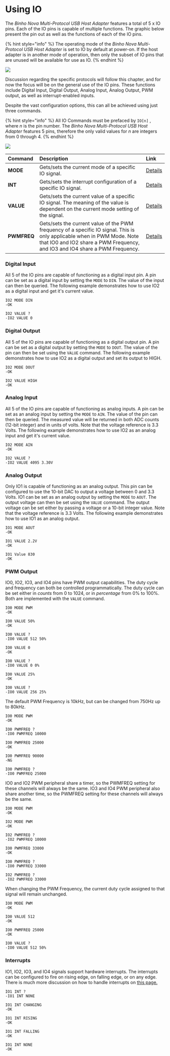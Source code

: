 # Using IO

The _Binho Nova Multi-Protocol USB Host Adapter_ features a total of 5 x IO pins. Each of the IO pins is capable of multiple functions. The graphic below present the pin out as well as the functions of each of the IO pins.

{% hint style="info" %}
The operating mode of the _Binho Nova Multi-Protocol USB Host Adapter_ is set to IO by default at power-on. If the host adapter is in another mode of operation, then only the subset of IO pins that are unused will be available for use as IO.
{% endhint %}

![](https://lh6.googleusercontent.com/B0wtTLMyQRKR0hdAnhKn7ZrtWkvebW8P7kxPjLdgFhrJV8SeM7BVPZ1Nzwv5U6f9vIHKPIusSXxCpY97E9Q7DQ4fHGJxnetf3Qp9eBzfLwkASNAYwr76SxFgVfCCysFknVrSYifv)

Discussion regarding the specific protocols will follow this chapter, and for now the focus will be on the general use of the IO pins. These functions include Digital Input, Digital Output, Analog Input, Analog Output, PWM output, as well as interrupt-enabled inputs.

Despite the vast configuration options, this can all be achieved using just three commands.

{% hint style="info" %}
All IO Commands must be prefaced by `IO[n]` , where _n_ is the pin number. The _Binho Nova Multi-Protocol USB Host Adapter_ features 5 pins, therefore the only valid values for _n_ are integers from 0 through 4.
{% endhint %}

![](../../.gitbook/assets/iocommands.gif)

| Command | Description | Link |
| :--- | :--- | :--- |
| **MODE** | Gets/sets the current mode of a specific IO signal. | [Details](https://support.binho.io/user-guide/ascii-interface/io-commands#mode) |
| **INT** | Gets/sets the interrupt configuration of a specific IO signal. | [Details](https://support.binho.io/user-guide/ascii-interface/io-commands#int) |
| **VALUE** | Gets/sets the current value of a specific IO signal. The meaning of the value is dependent on the current mode setting of the signal. | [Details](https://support.binho.io/user-guide/ascii-interface/io-commands#value) |
| **PWMFREQ** | Gets/sets the current value of the PWM frequency of a specific IO signal. This is only applicable when in PWM Mode. Note that IO0 and IO2 share a PWM Frequency, and IO3 and IO4 share a PWM Frequency. | [Details](https://support.binho.io/user-guide/ascii-interface/io-commands#pwmfreq) |

### Digital Input

All 5 of the IO pins are capable of functioning as a digital input pin. A pin can be set as a digital input by setting the `MODE` to `DIN`. The value of the input can then be queried. The following example demonstrates how to use IO2 as a digital input and get it's current value.

```text
IO2 MODE DIN
-OK

IO2 VALUE ?
-IO2 VALUE 0
```

### Digital Output

All 5 of the IO pins are capable of functioning as a digital output pin. A pin can be set as a digital output by setting the `MODE` to `DOUT`. The value of the pin can then be set using the `VALUE` command. The following example demonstrates how to use IO2 as a digital output and set its output to HIGH.

```text
IO2 MODE DOUT
-OK

IO2 VALUE HIGH
-OK
```

### Analog Input

All 5 of the IO pins are capable of functioning as analog inputs. A pin can be set as an analog input by setting the `MODE` to `AIN`. The value of the pin can then be queried. The measured value will be returned in both ADC counts \(12-bit integer\) and in units of volts. Note that the voltage reference is 3.3 Volts. The following example demonstrates how to use IO2 as an analog input and get it's current value.

```text
IO2 MODE AIN
-OK

IO2 VALUE ?
-IO2 VALUE 4095 3.30V
```

### Analog Output

Only IO1 is capable of functioning as an analog output. This pin can be configured to use the 10-bit DAC to output a voltage between 0 and 3.3 Volts. IO1 can be set as an analog output by setting the `MODE` to `AOUT`. The output voltage can then be set using the `VALUE` command. The output voltage can be set either by passing a voltage or a 10-bit integer value. Note that the voltage reference is 3.3 Volts. The following example demonstrates how to use IO1 as an analog output.

```text
IO1 MODE AOUT
-OK

IO1 VALUE 2.2V
-OK

IO1 Value 830
-OK
```

### PWM Output

IO0, IO2, IO3, and IO4 pins have PWM output capabilities. The duty cycle and frequency can both be controlled programmatically. The duty cycle can be set either in _counts_ from 0 to 1024, or in _percentage_ from 0% to 100%. Both are implemented with the `VALUE` command.

```text
IO0 MODE PWM
-OK

IO0 VALUE 50%
-OK

IO0 VALUE ?
-IO0 VALUE 512 50%

IO0 VALUE 0
-OK

IO0 VALUE ?
-IO0 VALUE 0 0%

IO0 VALUE 25%
-OK

IO0 VALUE ?
-IO0 VALUE 256 25%
```

The default PWM Frequency is 10kHz, but can be changed from 750Hz up to 80kHz.

```text
IO0 MODE PWM
-OK

IO0 PWMFREQ ?
-IO0 PWMFREQ 10000

IO0 PWMFREQ 25000
-OK

IO0 PWMFREQ 90000
-NG

IO0 PWMFREQ ?
-IO0 PWMFREQ 25000
```

IO0 and IO2 PWM peripheral share a timer, so the PWMFREQ setting for these channels will always be the same. IO3 and IO4 PWM peripheral also share another time, so the PWMFREQ setting for these channels will always be the same.

```text
IO0 MODE PWM
-OK

IO2 MODE PWM
-OK

IO2 PWMFREQ ?
-IO2 PWMFREQ 10000

IO0 PWMFREQ 33000
-OK

IO0 PWMFREQ ?
-IO0 PWMFREQ 33000

IO2 PWMFREQ ?
-IO2 PWMFREQ 33000
```

When changing the PWM Frequency, the current duty cycle assigned to that signal will remain unchanged.

```text
IO0 MODE PWM
-OK

IO0 VALUE 512
-OK

IO0 PWMFREQ 25000
-OK

IO0 VALUE ?
-IO0 VALUE 512 50%
```

### Interrupts

IO1, IO2, IO3, and IO4 signals support hardware interrupts. The interrupts can be configured to fire on rising edge, on falling edge, or on any edge. There is much more discussion on how to handle interrupts on [this page.](https://support.binho.io/user-guide/using-the-device/receiving-interrupts)

```text
IO1 INT ?
-IO1 INT NONE

IO1 INT CHANGING
-OK

IO1 INT RISING
-OK

IO1 INT FALLING
-OK

IO1 INT NONE
-OK
```




